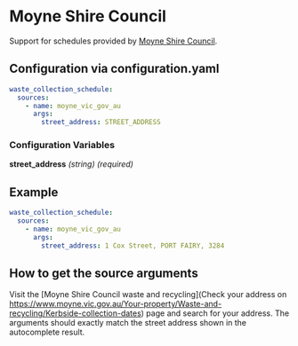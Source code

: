 # Moyne Shire Council

Support for schedules provided by [Moyne Shire Council](https://www.moyne.vic.gov.au/Your-property/Waste-and-recycling/Kerbside-collection-dates).

## Configuration via configuration.yaml

```yaml
waste_collection_schedule:
  sources:
    - name: moyne_vic_gov_au
      args:
        street_address: STREET_ADDRESS
```

### Configuration Variables

**street_address**
*(string) (required)*

## Example

```yaml
waste_collection_schedule:
  sources:
    - name: moyne_vic_gov_au
      args:
        street_address: 1 Cox Street, PORT FAIRY, 3284
```

## How to get the source arguments

Visit the [Moyne Shire Council waste and recycling](Check your address on https://www.moyne.vic.gov.au/Your-property/Waste-and-recycling/Kerbside-collection-dates) page and search for your address. The arguments should exactly match the street address shown in the autocomplete result.
